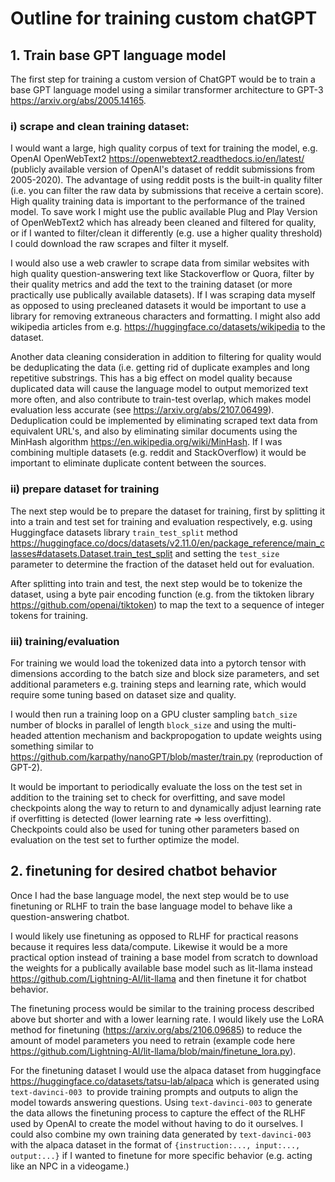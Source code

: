 # Outline for training custom chatGPT

## 1. Train base GPT language model

The first step for training a custom version of ChatGPT would be to train a base GPT language model using a similar transformer architecture to GPT-3 https://arxiv.org/abs/2005.14165.

### i) scrape and clean training dataset:

I would want a large, high quality corpus of text for training the model, e.g. OpenAI OpenWebText2 https://openwebtext2.readthedocs.io/en/latest/ (publicly available version of OpenAI's dataset of reddit submissions from 2005-2020). The advantage of using reddit posts is the built-in quality filter (i.e. you can filter the raw data by submissions that receive a certain score). High quality training data is important to the performance of the trained model. To save work I might use the public available Plug and Play Version of OpenWebText2 which has already been cleaned and filtered for quality, or if I wanted to filter/clean it differently (e.g. use a higher quality threshold) I could download the raw scrapes and filter it myself.

I would also use a web crawler to scrape data from similar websites with high quality question-answering text like Stackoverflow or Quora, filter by their quality metrics and add the text to the training dataset (or more practically use publically available datasets). If I was scraping data myself as opposed to using precleaned datasets it would be important to use a library for removing extraneous characters and formatting. I might also add wikipedia articles from e.g. https://huggingface.co/datasets/wikipedia to the dataset.

Another data cleaning consideration in addition to filtering for quality would be deduplicating the data (i.e. getting rid of duplicate examples and long repetitive substrings. This has a big effect on model quality because duplicated data will cause the language model to output memorized text more often, and also contribute to train-test overlap, which makes model evaluation less accurate (see https://arxiv.org/abs/2107.06499). Deduplication could be implemented by eliminating scraped text data from equivalent URL's, and also by eliminating similar documents using the MinHash algorithm https://en.wikipedia.org/wiki/MinHash. If I was combining multiple datasets (e.g. reddit and StackOverflow) it would be important to eliminate duplicate content between the sources.

### ii) prepare dataset for training

The next step would be to prepare the dataset for training, first by splitting it into a train and test set for training and evaluation respectively, e.g. using Huggingface datasets library ```train_test_split``` method https://huggingface.co/docs/datasets/v2.11.0/en/package_reference/main_classes#datasets.Dataset.train_test_split and setting the ```test_size ``` parameter to determine the fraction of the dataset held out for evaluation.

After splitting into train and test, the next step would be to tokenize the dataset, using a byte pair encoding function (e.g. from the tiktoken library https://github.com/openai/tiktoken) to map the text to a sequence of integer tokens for training.

### iii) training/evaluation

For training we would load the tokenized data into a pytorch tensor with dimensions according to the batch size and block size parameters, and set additional parameters e.g. training steps and learning rate, which would require some tuning based on dataset size and quality. 

I would then run a training loop on a GPU cluster sampling ```batch_size ``` number of blocks in parallel of length ```block_size``` and using the multi-headed attention mechanism and backpropogation to update weights using something similar to https://github.com/karpathy/nanoGPT/blob/master/train.py (reproduction of GPT-2). 

It would be important to periodically evaluate the loss on the test set in addition to the training set to check for overfitting, and save model checkpoints along the way to return to and dynamically adjust learning rate if overfitting is detected (lower learning rate => less overfitting). Checkpoints could also be used for tuning other parameters based on evaluation on the test set to further optimize the model.

## 2. finetuning for desired chatbot behavior

Once I had the base language model, the next step would be to use finetuning or RLHF to train the base language model to behave like a question-answering chatbot.

I would likely use finetuning as opposed to RLHF for practical reasons because it requires less data/compute. Likewise it would be a more practical option instead of training a base model from scratch to download the weights for a publically available base model such as lit-llama instead https://github.com/Lightning-AI/lit-llama and then finetune it for chatbot behavior.

The finetuning process would be similar to the training process described above but shorter and with a lower learning rate. I would likely use the LoRA method for finetuning (https://arxiv.org/abs/2106.09685) to reduce the amount of model parameters you need to retrain (example code here https://github.com/Lightning-AI/lit-llama/blob/main/finetune_lora.py). 

For the finetuning dataset I would use the alpaca dataset from huggingface https://huggingface.co/datasets/tatsu-lab/alpaca which is generated using ```text-davinci-003 ```to provide training prompts and outputs to align the model towards answering questions. Using ```text-davinci-003``` to generate the data allows the finetuning process to capture the effect of the RLHF used by OpenAI to create the model without having to do it ourselves. I could also combine my own training data generated by ```text-davinci-003``` with the alpaca dataset in the format of ```{instruction:..., input:..., output:...}``` if I wanted to finetune for more specific behavior (e.g. acting like an NPC in a videogame.)







